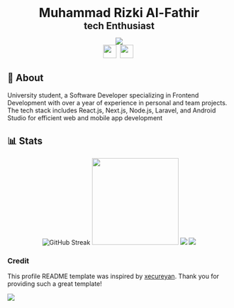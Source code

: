 <div align="center" style="margin: 0; padding: 0;">
  <h1 align="center" style="margin: 0; padding: 0;">Muhammad Rizki Al-Fathir</h1>
  <h2 style="margin: 0; padding: 0;">tech Enthusiast</h2>
</div>


<div align="center">
  
  <a href="https://komarev.com/ghpvc/?username=syidwan&color=orange&label=Profile+Visit&abbreviated=true">![](https://komarev.com/ghpvc/?username=syidwan&color=orange&label=Profile+Visit&abbreviated=true) </a> </br>
  <a href="https://www.linkedin.com/in/nirwan-rasyid-88b97a233/"><img height="30" src="https://upload.wikimedia.org/wikipedia/commons/8/81/LinkedIn_icon.svg"></a>&nbsp;
  <a href="https://instagram.com/nirwan_rasyid"><img height="30" src="https://upload.wikimedia.org/wikipedia/commons/e/e7/Instagram_logo_2016.svg"></a>&nbsp;
</div>
  
## 📙 About

University student, a Software Developer specializing in Frontend Development with over a year of experience in personal and team projects. The tech stack includes React.js, Next.js, Node.js, Laravel, and Android Studio for efficient web and mobile app development

## 📊 Stats

<p style="text-align:center;">
  <img src="https://streak-stats.demolab.com?user=alfthrpy&theme=radical&hide_border=true" alt="GitHub Streak" />
  <img src="https://github-readme-stats.vercel.app/api/top-langs/?username=alfthrpy&langs_count=10&theme=github_dark_dimmed&show_icons=true&hide_border=false&layout=compact" height=195px />
  <img src="https://github-readme-stats.vercel.app/api?username=alfthrpy&theme=github_dark_dimmed" />
  <img src="https://github-readme-activity-graph.vercel.app/graph?username=Alfthrpy&theme=github-compact" />




</p>



### Credit

This profile README template was inspired by [xecureyan](https://github.com/xecureyan1337). Thank you for providing such a great template!

<img src="https://user-images.githubusercontent.com/73097560/115834477-dbab4500-a447-11eb-908a-139a6edaec5c.gif">
  
</div>  
